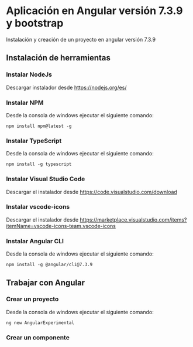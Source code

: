# Aplicación en Angular versión 7.3.9 y bootstrap
Instalación y creación de un proyecto en angular versión 7.3.9
## Instalación de herramientas
### Instalar NodeJs
Descargar instalador desde https://nodejs.org/es/
### Instalar NPM
Desde la consola de windows ejecutar el siguiente comando: 
```
npm install npm@latest -g
```
### Instalar TypeScript
Desde la consola de windows ejecutar el siguiente comando: 
```
npm install -g typescript
```
### Instalar Visual Studio Code
Descargar el instalador desde https://code.visualstudio.com/download
### Instalar vscode-icons
Descargar el instalador desde https://marketplace.visualstudio.com/items?itemName=vscode-icons-team.vscode-icons
### Instalar Angular CLI
Desde la consola de windows ejecutar el siguiente comando: 
```
npm install -g @angular/cli@7.3.9
```

## Trabajar con Angular
### Crear un proyecto
Desde la consola de windows ejecutar el siguiente comando: 
``` 
ng new AngularExperimental
```
### Crear un componente